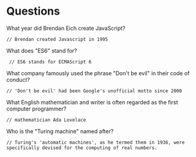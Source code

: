 # Questions

What year did Brendan Eich create JavaScript?

```
// Brendan created Javascript in 1995
```

What does "ES6" stand for?

```
 // ES6 stands for ECMAScript 6
```

What company famously used the phrase "Don't be evil" in their code of conduct?

```
// 'Don't be evil' had been Google's unofficial motto since 2000
```

What English mathematician and writer is often regarded as the first computer programmer?

```
// mathematician Ada Lovelace
```

Who is the "Turing machine" named after?

```
// Turing's 'automatic machines', as he termed them in 1936, were specifically devised for the computing of real numbers.
```
